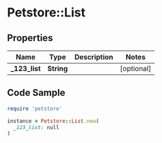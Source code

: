 # Petstore::List

## Properties

| Name | Type | Description | Notes |
| ---- | ---- | ----------- | ----- |
| **_123_list** | **String** |  | [optional] |

## Code Sample

```ruby
require 'petstore'

instance = Petstore::List.new(
  _123_list: null
)
```

